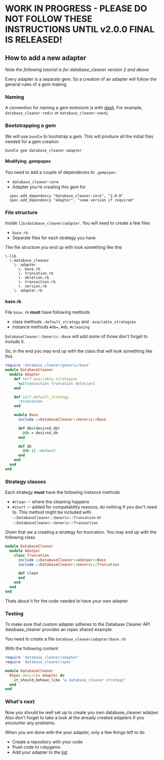 # WORK IN PROGRESS - PLEASE DO NOT FOLLOW THESE INSTRUCTIONS UNTIL v2.0.0 FINAL IS RELEASED!

## How to add a new adapter

_Note the following tutorial is for database_cleaner version 2 and above_

Every adapter is a separate gem. So a creation of an adapter will follow the general rules of a gem making

### Naming
A convention for naming a gem extesions is with [dash](use-dashes-for-extensions).
For example, `database_cleaner-redis` or `database_cleaner-neo4j`

### Bootstrapping a gem
We will use `bundle` to bootstrap a gem. This will produce all the initial files needed for a gem creation

```
bundle gem database_cleaner-adapter
```
#### Modifying .gempspec
You need to add a couple of dependecies to `.gempspec`:
* `database_cleaner-core`
* Adapter you're creating this gem for

```
  spec.add_dependency "database_cleaner-core", "2.0.0"
  spec.add_dependency "adapter", "some version if required"
```

#### 

### File structure

Inside `lib/database_cleaner/adapter`. You will need to create a few files

* `base.rb`
* Separate files for each strategy you have

The file structure you end up with look something like this

```
\-lib
  \-database_cleaner
    \- adapter
      \- base.rb
      \- truncation.rb
      \- deletion.rb
      \- transaction.rb
      \- version.rb
    \- adapter.rb
```

#### base.rb

File `base.rb` **must** have following methods
  * class methods `.default_strategy` and `.available_strategies`
  * instance methods `#db=`, `#db`, `#cleaning`

`DatabaseCleaner::Generic::Base` will add some of those don't forget to include it.

So, in the end you may end up with the class that will look something like this

```ruby
require 'database_cleaner/generic/base'
module DatabaseCleaner
  module Adapter
    def self.available_strategies
      %w[transaction truncation deletion]
    end

    def self.default_strategy
      :truncation
    end

    module Base
      include ::DatabaseCleaner::Generic::Base

      def db=(desired_db)
        @db = desired_db
      end

      def db
        @db || :default
      end
    end
  end
end
```

### Strategy classes

Each strategy **must** have the following instance methods
  *  `#clean` -- where the cleaning happens
  *  `#start` -- added for compatability reasons, do nothing if you don't need to. This method might be included with `::DatabaseCleaner::Generic::Truncation` or `::DatabaseCleaner::Generic::Transaction`

Given that we a creating a strategy for truncation. You may end up with the following class

```ruby
module DatabaseCleaner
  module Adatper
    class Truncation
      include ::DatabaseCleaner::Adatper::Base
      include ::DatabaseCleaner::Generic::Truncation

      def clean
      end
    end
  end
end
```

Thats about it for the code needed to have your own adapter

### Testing

To make sure that custom adapter adheres to the Database Cleaner API database_cleaner provides an rspec shared example.

You need to create a file `database_cleaner/adapter/base.rb`

With the following content

```ruby
require 'database_cleaner/adapter'
require 'database_cleaner/spec'

module DatabaseCleaner
  RSpec.describe Adapter do
    it_should_behave_like "a database_cleaner strategy"
  end
end
```

### What's next
Now you should be well set up to create you own database_cleaner adatper.
Also don't forget to take a look at the already created adapters if you encounter any problems.

When you are done with the your adapter, only a few things left to do
  * Create a repository with your code
  * Push code to rubygems
  * Add your adapter to the [list](https://github.com/DatabaseCleaner/database_cleaner#list-of-adapters)


